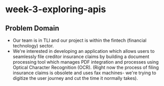 # week-3-exploring-apis
## Problem Domain
- Our team is in TLI and our project is within the fintech (financial technology) sector.
- We're interested in developing an application which allows users to seamlessly file creditor insurance claims by building a document processing tool which manages PDF integration and processes using Optical Character Recognition (OCR). (Right now the process of filing insurance claims is obsolete and uses fax machines- we're trying to digitize the user journey and cut the time it normally takes).
